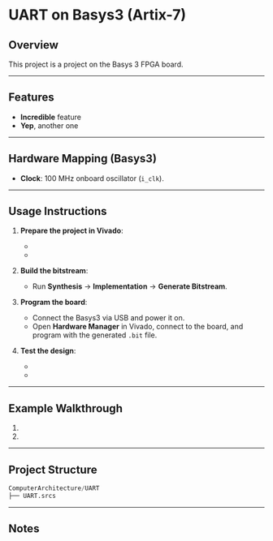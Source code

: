 # UART on Basys3 (Artix-7)

## Overview

This project is a project on the Basys 3 FPGA board.

---

## Features

* **Incredible** feature
* **Yep**, another one

---

## Hardware Mapping (**Basys3**)

* **Clock**: 100 MHz onboard oscillator (`i_clk`).

---

## Usage Instructions


1. **Prepare the project in Vivado**:

   * 
   *

2. **Build the bitstream**:

   * Run **Synthesis** → **Implementation** → **Generate Bitstream**.

3. **Program the board**:

   * Connect the Basys3 via USB and power it on.
   * Open **Hardware Manager** in Vivado, connect to the board, and program with the generated `.bit` file.

4. **Test the design**:

   *
   *

---

## Example Walkthrough

1. 
2.

---

## Project Structure

```Python
ComputerArchitecture/UART
├── UART.srcs
```

---

## Notes
